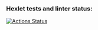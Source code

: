 ### Hexlet tests and linter status:
[![Actions Status](https://github.com/AlexandrKananadze/java-project-lvl4/workflows/hexlet-check/badge.svg)](https://github.com/AlexandrKananadze/java-project-lvl4/actions)